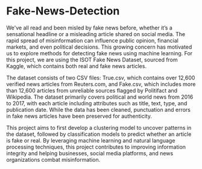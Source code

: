 # Fake-News-Detection
We've all read and been misled by fake news before, whether it’s a sensational headline or a misleading article shared on social media. The rapid spread of misinformation can influence public opinion, financial markets, and even political decisions. This growing concern has motivated us to explore methods for detecting fake news using machine learning. For this project, we are using the ISOT Fake News Dataset, sourced from Kaggle, which contains both real and fake news articles. 

The dataset consists of two CSV files: True.csv, which contains over 12,600 verified news articles from Reuters.com, and Fake.csv, which includes more than 12,600 articles from unreliable sources flagged by Politifact and Wikipedia. The dataset primarily covers political and world news from 2016 to 2017, with each article including attributes such as title, text, type, and publication date. While the data has been cleaned, punctuation and errors in fake news articles have been preserved for authenticity. 

This project aims to first develop a clustering model to uncover patterns in the dataset, followed by classification models to predict whether an article is fake or real. By leveraging machine learning and natural language processing techniques, this project contributes to improving information integrity and helping businesses, social media platforms, and news organizations combat misinformation.

